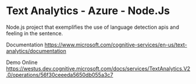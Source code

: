 # Text Analytics - Azure - Node.Js

Node.js project that exemplifies the use of language detection apis and feeling in the sentence.

Documentation
https://www.microsoft.com/cognitive-services/en-us/text-analytics/documentation

Demo Online
https://westus.dev.cognitive.microsoft.com/docs/services/TextAnalytics.V2.0/operations/56f30ceeeda5650db055a3c7
